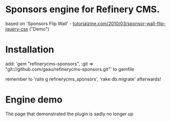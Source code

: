 # Sponsors engine for Refinery CMS.
 based on 'Sponsors Flip Wall' - [tutorialzine.com/2010/03/sponsor-wall-flip-jquery-css](http://tutorialzine.com/2010/03/sponsor-wall-flip-jquery-css/) ("Demo")

# Installation
add: 'gem "refinerycms-sponsors", :git => "git://github.com/gaau/refinerycms-sponsors.git"' to gemfile

remember to 'rails g refinerycms_sponsors', 'rake db:migrate' afterwards!

# Engine demo 
The page that demonstrated the plugin is sadly no longer up
